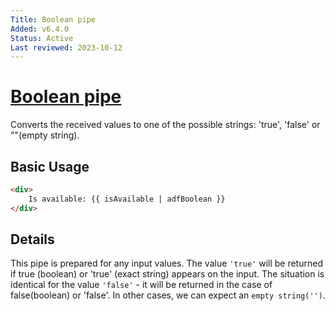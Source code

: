 ```yaml
---
Title: Boolean pipe
Added: v6.4.0
Status: Active
Last reviewed: 2023-10-12
---
```


# [Boolean pipe](../../../lib/core/src/lib/pipes/boolean.pipe.ts "Defined in boolean.pipe.ts")

Converts the received values to one of the possible strings: 'true', 'false' or ""(empty string).

## Basic Usage

<!-- {% raw %} -->

```HTML
<div>
    Is available: {{ isAvailable | adfBoolean }}
</div>
```

<!-- {% endraw %} -->

## Details

This pipe is prepared for any input values. The value `'true'` will be returned if true (boolean) or 'true' (exact string) appears on the input. The situation is identical for the value `'false'` - it will be returned in the case of false(boolean) or 'false'. In other cases, we can expect an `empty string('')`.
